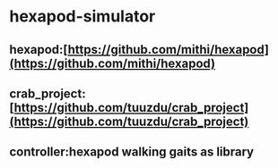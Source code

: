 # hexapod-simulator
## hexapod:[https://github.com/mithi/hexapod](https://github.com/mithi/hexapod)
## crab_project:[https://github.com/tuuzdu/crab_project](https://github.com/tuuzdu/crab_project)
## controller:hexapod walking gaits as library
